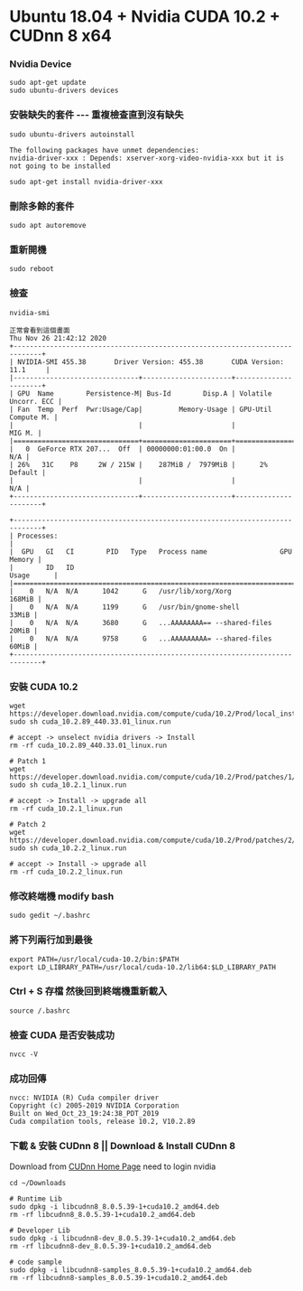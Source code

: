 # Ubuntu 18.04 + Nvidia CUDA 10.2 + CUDnn 8 x64

### Nvidia Device

    sudo apt-get update
    sudo ubuntu-drivers devices

### 安裝缺失的套件 --- 重複檢查直到沒有缺失

    sudo ubuntu-drivers autoinstall

    The following packages have unmet dependencies:
    nvidia-driver-xxx : Depends: xserver-xorg-video-nvidia-xxx but it is not going to be installed

    sudo apt-get install nvidia-driver-xxx

### 刪除多餘的套件

    sudo apt autoremove

### 重新開機

    sudo reboot

### 檢查

    nvidia-smi

    正常會看到這個畫面
    Thu Nov 26 21:42:12 2020       
    +-----------------------------------------------------------------------------+
    | NVIDIA-SMI 455.38       Driver Version: 455.38       CUDA Version: 11.1     |
    |-------------------------------+----------------------+----------------------+
    | GPU  Name        Persistence-M| Bus-Id        Disp.A | Volatile Uncorr. ECC |
    | Fan  Temp  Perf  Pwr:Usage/Cap|         Memory-Usage | GPU-Util  Compute M. |
    |                               |                      |               MIG M. |
    |===============================+======================+======================|
    |   0  GeForce RTX 207...  Off  | 00000000:01:00.0  On |                  N/A |
    | 26%   31C    P8     2W / 215W |    287MiB /  7979MiB |      2%      Default |
    |                               |                      |                  N/A |
    +-------------------------------+----------------------+----------------------+
                                                                                
    +-----------------------------------------------------------------------------+
    | Processes:                                                                  |
    |  GPU   GI   CI        PID   Type   Process name                  GPU Memory |
    |        ID   ID                                                   Usage      |
    |=============================================================================|
    |    0   N/A  N/A      1042      G   /usr/lib/xorg/Xorg                168MiB |
    |    0   N/A  N/A      1199      G   /usr/bin/gnome-shell               33MiB |
    |    0   N/A  N/A      3680      G   ...AAAAAAAA== --shared-files       20MiB |
    |    0   N/A  N/A      9758      G   ...AAAAAAAAA= --shared-files       60MiB |
    +-----------------------------------------------------------------------------+

### 安裝 CUDA 10.2

    wget https://developer.download.nvidia.com/compute/cuda/10.2/Prod/local_installers/cuda_10.2.89_440.33.01_linux.run
    sudo sh cuda_10.2.89_440.33.01_linux.run

    # accept -> unselect nvidia drivers -> Install
    rm -rf cuda_10.2.89_440.33.01_linux.run

    # Patch 1
    wget https://developer.download.nvidia.com/compute/cuda/10.2/Prod/patches/1/cuda_10.2.1_linux.run
    sudo sh cuda_10.2.1_linux.run

    # accept -> Install -> upgrade all
    rm -rf cuda_10.2.1_linux.run

    # Patch 2
    wget https://developer.download.nvidia.com/compute/cuda/10.2/Prod/patches/2/cuda_10.2.2_linux.run
    sudo sh cuda_10.2.2_linux.run

    # accept -> Install -> upgrade all
    rm -rf cuda_10.2.2_linux.run

### 修改終端機 modify bash

    sudo gedit ~/.bashrc

### 將下列兩行加到最後

    export PATH=/usr/local/cuda-10.2/bin:$PATH
    export LD_LIBRARY_PATH=/usr/local/cuda-10.2/lib64:$LD_LIBRARY_PATH

### Ctrl + S 存檔 然後回到終端機重新載入

    source /.bashrc

### 檢查 CUDA 是否安裝成功

    nvcc -V

### 成功回傳

    nvcc: NVIDIA (R) Cuda compiler driver
    Copyright (c) 2005-2019 NVIDIA Corporation
    Built on Wed_Oct_23_19:24:38_PDT_2019
    Cuda compilation tools, release 10.2, V10.2.89

### 下載 & 安裝 CUDnn 8 || Download & Install CUDnn 8

Download from [CUDnn Home Page](https://developer.nvidia.com/cudnn) need to login nvidia 

    cd ~/Downloads

    # Runtime Lib
    sudo dpkg -i libcudnn8_8.0.5.39-1+cuda10.2_amd64.deb
    rm -rf libcudnn8_8.0.5.39-1+cuda10.2_amd64.deb

    # Developer Lib
    sudo dpkg -i libcudnn8-dev_8.0.5.39-1+cuda10.2_amd64.deb
    rm -rf libcudnn8-dev_8.0.5.39-1+cuda10.2_amd64.deb

    # code sample
    sudo dpkg -i libcudnn8-samples_8.0.5.39-1+cuda10.2_amd64.deb
    rm -rf libcudnn8-samples_8.0.5.39-1+cuda10.2_amd64.deb
